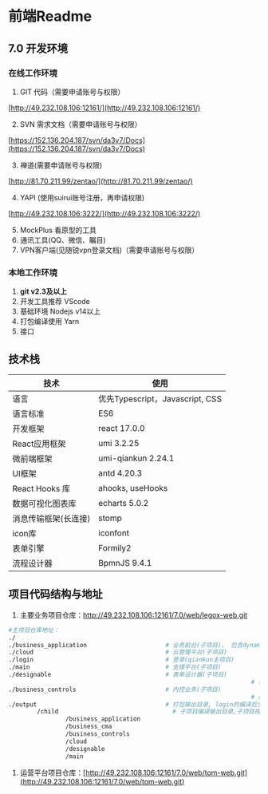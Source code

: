 # 前端Readme

## 7.0 开发环境

### 在线工作环境

1. GIT 代码（需要申请账号与权限）

[http://49.232.108.106:12161/](http://49.232.108.106:12161/)

2. SVN 需求文档（需要申请账号与权限）

[https://152.136.204.187/svn/da3v7/Docs](https://152.136.204.187/svn/da3v7/Docs)

3. 禅道(需要申请账号与权限)

[http://81.70.211.99/zentao/](http://81.70.211.99/zentao/)

4. YAPI (使用suirui账号注册，再申请权限)

[http://49.232.108.106:3222/](http://49.232.108.106:3222/)

5. MockPlus 看原型的工具
6. 通讯工具(QQ、微信、瞩目)
7. VPN客户端(见随锐vpn登录文档)（需要申请账号与权限）

### 本地工作环境

1. **git v2.3及以上**
2. 开发工具推荐 VScode
3. 基础环境 Nodejs v14以上
4. 打包编译使用 Yarn 
5. 接口

## 技术栈

| 技术 | 使用 |
| --- | --- |
| 语言 | 优先Typescript，Javascript, CSS |
| 语言标准 | ES6 |
| 开发框架 | react 17.0.0 |
| React应用框架 | umi 3.2.25 |
| 微前端框架 | umi-qiankun 2.24.1 |
| UI框架 | antd 4.20.3 |
| React Hooks 库 | ahooks, useHooks |
| 数据可视化图表库 | echarts 5.0.2 |
| 消息传输框架(长连接) | stomp |
| icon库 | iconfont |
| 表单引擎 | Formily2 |
| 流程设计器 | BpmnJS 9.4.1 |

## 项目代码结构与地址

1. 主要业务项目仓库：http://49.232.108.106:12161/7.0/web/legox-web.git

```bash
#主项目仓库地址： 
./
./business_application                      # 业务前台(子项目)， 包含dynamicPage(建模前台组装)及 其他前台公共功能
./cloud                                     # 云管理平台(子项目)
./login                                     # 登录(qiankun主项目)
./main                                      # 支撑平台(子项目)
./designable                                # 表单设计器(子项目)
                                                                    # 表单设计器仓库地址：http://49.232.108.106:12161/7.0/web/designable.git
./business_controls                         # 内控业务(子项目)
                                                                    # 内控项目仓库地址：http://49.232.108.106:12161/7.0/web/business_controls.git
./output                                    # 打包输出目录, login的编译后文件在此目录
        /child                                # 子项目编译输出目录,子项目按各自文件夹输出编译后文件
                /business_application     
                /business_cma  
                /business_controls 
                /cloud  
                /designable  
                /main
```

1. 运营平台项目仓库：[http://49.232.108.106:12161/7.0/web/tom-web.git](http://49.232.108.106:12161/7.0/web/tom-web.git)
